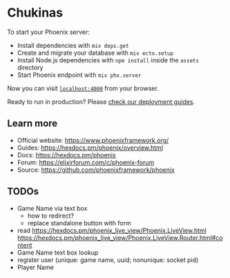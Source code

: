 # Chukinas

To start your Phoenix server:

  * Install dependencies with `mix deps.get`
  * Create and migrate your database with `mix ecto.setup`
  * Install Node.js dependencies with `npm install` inside the `assets` directory
  * Start Phoenix endpoint with `mix phx.server`

Now you can visit [`localhost:4000`](http://localhost:4000) from your browser.

Ready to run in production? Please [check our deployment guides](https://hexdocs.pm/phoenix/deployment.html).

## Learn more

  * Official website: https://www.phoenixframework.org/
  * Guides: https://hexdocs.pm/phoenix/overview.html
  * Docs: https://hexdocs.pm/phoenix
  * Forum: https://elixirforum.com/c/phoenix-forum
  * Source: https://github.com/phoenixframework/phoenix

## TODOs

  * Game Name via text box
    * how to redirect?
    * replace standalone button with form
  * read
    https://hexdocs.pm/phoenix_live_view/Phoenix.LiveView.html
    https://hexdocs.pm/phoenix_live_view/Phoenix.LiveView.Router.html#content
  * Game Name text box lookup
  * register user (unique: game name, uuid; nonunique: socket pid)
  * Player Name